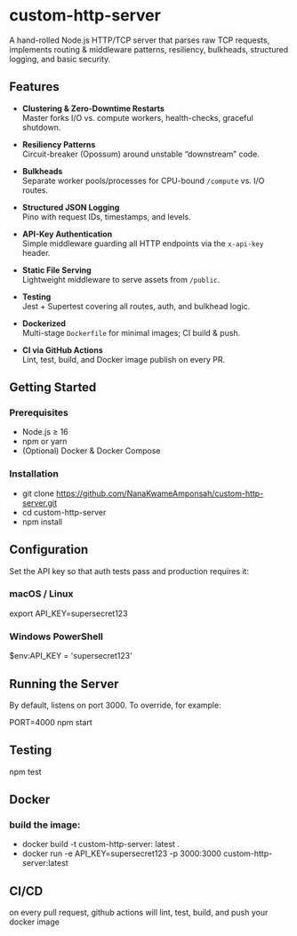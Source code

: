# custom-http-server

A hand-rolled Node.js HTTP/TCP server that parses raw TCP requests, implements routing & middleware patterns, resiliency, bulkheads, structured logging, and basic security.

## Features

- **Clustering & Zero-Downtime Restarts**  
  Master forks I/O vs. compute workers, health-checks, graceful shutdown.

- **Resiliency Patterns**  
  Circuit-breaker (Opossum) around unstable “downstream” code.

- **Bulkheads**  
  Separate worker pools/processes for CPU-bound `/compute` vs. I/O routes.

- **Structured JSON Logging**  
  Pino with request IDs, timestamps, and levels.

- **API-Key Authentication**  
  Simple middleware guarding all HTTP endpoints via the `x-api-key` header.

- **Static File Serving**  
  Lightweight middleware to serve assets from `/public`.

- **Testing**  
  Jest + Supertest covering all routes, auth, and bulkhead logic.

- **Dockerized**  
  Multi-stage `Dockerfile` for minimal images; CI build & push.

- **CI via GitHub Actions**  
  Lint, test, build, and Docker image publish on every PR.

## Getting Started

### Prerequisites

- Node.js ≥ 16  
- npm or yarn  
- (Optional) Docker & Docker Compose

### Installation

- git clone https://github.com/NanaKwameAmponsah/custom-http-server.git
- cd custom-http-server
- npm install
## Configuration

Set the API key so that auth tests pass and production requires it:

### macOS / Linux
export API_KEY=supersecret123
### Windows PowerShell
$env:API_KEY = 'supersecret123'
## Running the Server
By default, listens on port 3000. To override, for example:

PORT=4000 npm start
## Testing
npm test
## Docker
### build the image:
- docker build -t custom-http-server: latest .
- docker run -e API_KEY=supersecret123 -p 3000:3000 custom-http-server:latest
## CI/CD 
on every pull request, github actions will lint, test, build, and push your docker image


